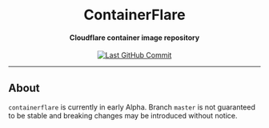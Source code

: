 <!-- markdownlint-disable MD033 MD013 -->
<h1 align="center">
    <br>
        ContainerFlare
    <br>
</h1>
<h4 align="center">
    Cloudflare container image repository
</h4>
<p align="center">
    <a href="https://github.com/MNThomson/containerflare/commits">
        <img
            src="https://img.shields.io/github/last-commit/MNThomson/containerflare?style=for-the-badge"
            alt="Last GitHub Commit"
        >
    </a>
</p>
<!-- markdownlint-enable -->

---

<!-- markdownlint-disable-next-line MD002 -->

## About

`containerflare` is currently in early Alpha. Branch `master` is not guaranteed to be stable and breaking changes may be introduced without notice.
